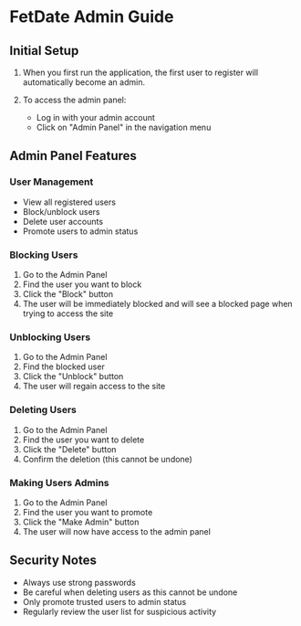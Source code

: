 # FetDate Admin Guide

## Initial Setup

1. When you first run the application, the first user to register will automatically become an admin.

2. To access the admin panel:
   - Log in with your admin account
   - Click on "Admin Panel" in the navigation menu

## Admin Panel Features

### User Management
- View all registered users
- Block/unblock users
- Delete user accounts
- Promote users to admin status

### Blocking Users
1. Go to the Admin Panel
2. Find the user you want to block
3. Click the "Block" button
4. The user will be immediately blocked and will see a blocked page when trying to access the site

### Unblocking Users
1. Go to the Admin Panel
2. Find the blocked user
3. Click the "Unblock" button
4. The user will regain access to the site

### Deleting Users
1. Go to the Admin Panel
2. Find the user you want to delete
3. Click the "Delete" button
4. Confirm the deletion (this cannot be undone)

### Making Users Admins
1. Go to the Admin Panel
2. Find the user you want to promote
3. Click the "Make Admin" button
4. The user will now have access to the admin panel

## Security Notes

- Always use strong passwords
- Be careful when deleting users as this cannot be undone
- Only promote trusted users to admin status
- Regularly review the user list for suspicious activity